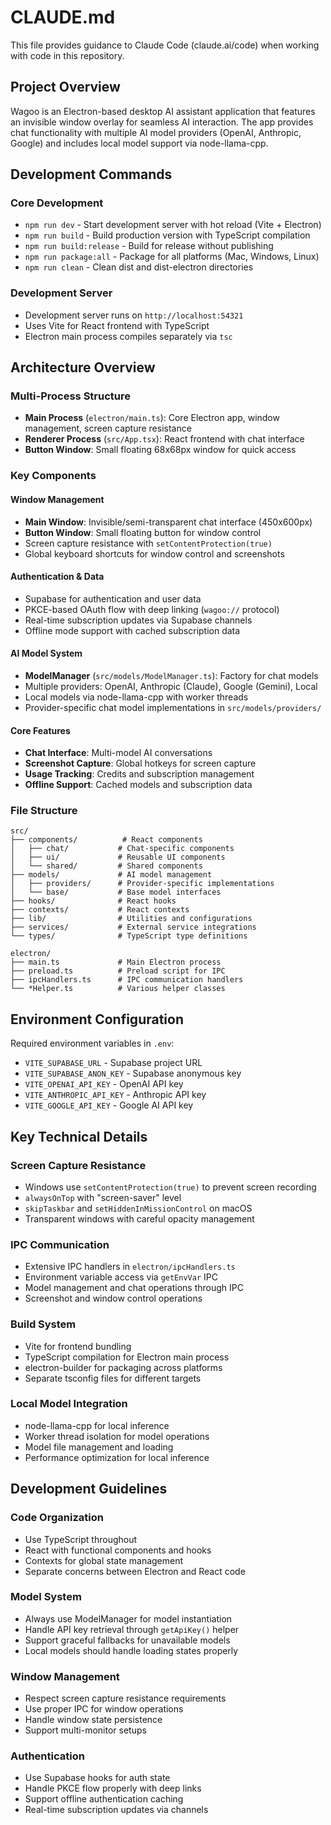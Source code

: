 # CLAUDE.md

This file provides guidance to Claude Code (claude.ai/code) when working with code in this repository.

## Project Overview

Wagoo is an Electron-based desktop AI assistant application that features an invisible window overlay for seamless AI interaction. The app provides chat functionality with multiple AI model providers (OpenAI, Anthropic, Google) and includes local model support via node-llama-cpp.

## Development Commands

### Core Development
- `npm run dev` - Start development server with hot reload (Vite + Electron)
- `npm run build` - Build production version with TypeScript compilation
- `npm run build:release` - Build for release without publishing
- `npm run package:all` - Package for all platforms (Mac, Windows, Linux)
- `npm run clean` - Clean dist and dist-electron directories

### Development Server
- Development server runs on `http://localhost:54321`
- Uses Vite for React frontend with TypeScript
- Electron main process compiles separately via `tsc`

## Architecture Overview

### Multi-Process Structure
- **Main Process** (`electron/main.ts`): Core Electron app, window management, screen capture resistance
- **Renderer Process** (`src/App.tsx`): React frontend with chat interface
- **Button Window**: Small floating 68x68px window for quick access

### Key Components

#### Window Management
- **Main Window**: Invisible/semi-transparent chat interface (450x600px)
- **Button Window**: Small floating button for window control
- Screen capture resistance with `setContentProtection(true)`
- Global keyboard shortcuts for window control and screenshots

#### Authentication & Data
- Supabase for authentication and user data
- PKCE-based OAuth flow with deep linking (`wagoo://` protocol)
- Real-time subscription updates via Supabase channels
- Offline mode support with cached subscription data

#### AI Model System
- **ModelManager** (`src/models/ModelManager.ts`): Factory for chat models
- Multiple providers: OpenAI, Anthropic (Claude), Google (Gemini), Local
- Local models via node-llama-cpp with worker threads
- Provider-specific chat model implementations in `src/models/providers/`

#### Core Features
- **Chat Interface**: Multi-model AI conversations
- **Screenshot Capture**: Global hotkeys for screen capture
- **Usage Tracking**: Credits and subscription management  
- **Offline Support**: Cached models and subscription data

### File Structure
```
src/
├── components/          # React components
│   ├── chat/           # Chat-specific components
│   ├── ui/             # Reusable UI components
│   └── shared/         # Shared components
├── models/             # AI model management
│   ├── providers/      # Provider-specific implementations
│   └── base/           # Base model interfaces
├── hooks/              # React hooks
├── contexts/           # React contexts
├── lib/                # Utilities and configurations
├── services/           # External service integrations
└── types/              # TypeScript type definitions

electron/
├── main.ts             # Main Electron process
├── preload.ts          # Preload script for IPC
├── ipcHandlers.ts      # IPC communication handlers
└── *Helper.ts          # Various helper classes
```

## Environment Configuration

Required environment variables in `.env`:
- `VITE_SUPABASE_URL` - Supabase project URL
- `VITE_SUPABASE_ANON_KEY` - Supabase anonymous key
- `VITE_OPENAI_API_KEY` - OpenAI API key
- `VITE_ANTHROPIC_API_KEY` - Anthropic API key
- `VITE_GOOGLE_API_KEY` - Google AI API key

## Key Technical Details

### Screen Capture Resistance
- Windows use `setContentProtection(true)` to prevent screen recording
- `alwaysOnTop` with "screen-saver" level
- `skipTaskbar` and `setHiddenInMissionControl` on macOS
- Transparent windows with careful opacity management

### IPC Communication
- Extensive IPC handlers in `electron/ipcHandlers.ts`
- Environment variable access via `getEnvVar` IPC
- Model management and chat operations through IPC
- Screenshot and window control operations

### Build System
- Vite for frontend bundling
- TypeScript compilation for Electron main process
- electron-builder for packaging across platforms
- Separate tsconfig files for different targets

### Local Model Integration
- node-llama-cpp for local inference
- Worker thread isolation for model operations
- Model file management and loading
- Performance optimization for local inference

## Development Guidelines

### Code Organization
- Use TypeScript throughout
- React with functional components and hooks
- Contexts for global state management
- Separate concerns between Electron and React code

### Model System
- Always use ModelManager for model instantiation
- Handle API key retrieval through `getApiKey()` helper
- Support graceful fallbacks for unavailable models
- Local models should handle loading states properly

### Window Management
- Respect screen capture resistance requirements
- Use proper IPC for window operations
- Handle window state persistence
- Support multi-monitor setups

### Authentication
- Use Supabase hooks for auth state
- Handle PKCE flow properly with deep links
- Support offline authentication caching
- Real-time subscription updates via channels